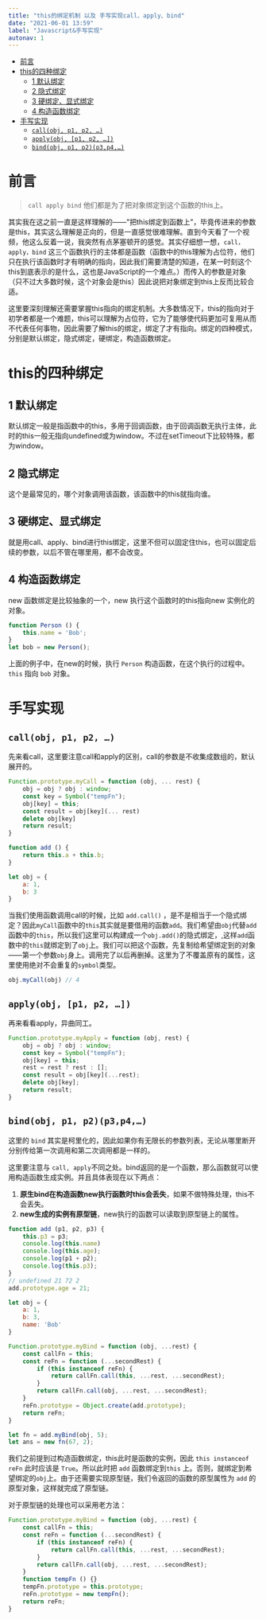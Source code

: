 ```yaml
---
title: "this的绑定机制 以及 手写实现call、apply、bind"
date: "2021-06-01 13:59"
label: "Javascript&手写实现"
autonav: 1
---
```


- [前言](#前言)
- [this的四种绑定](#this的四种绑定)
  - [1 默认绑定](#1-默认绑定)
  - [2 隐式绑定](#2-隐式绑定)
  - [3 硬绑定、显式绑定](#3-硬绑定显式绑定)
  - [4 构造函数绑定](#4-构造函数绑定)
- [手写实现](#手写实现)
  - [`call(obj, p1, p2, …)`](#callobj-p1-p2-)
  - [`apply(obj, [p1, p2, …])`](#applyobj-p1-p2-)
  - [`bind(obj, p1, p2)(p3,p4,…)`](#bindobj-p1-p2p3p4)

# 前言

> `call apply bind` 他们都是为了把对象绑定到这个函数的this上。

其实我在这之前一直是这样理解的——"把this绑定到函数上"，毕竟传进来的参数是this，其实这么理解是正向的，但是一直感觉很难理解。直到今天看了一个视频，他这么反着一说，我突然有点茅塞顿开的感觉。其实仔细想一想，`call，apply，bind` 这三个函数执行的主体都是函数（函数中的this理解为占位符，他们只在执行该函数时才有明确的指向，因此我们需要清楚的知道，在某一时刻这个this到底表示的是什么，这也是JavaScript的一个难点。）而传入的参数是对象（只不过大多数时候，这个对象会是this）因此说把对象绑定到this上反而比较合适。

这里要深刻理解还需要掌握this指向的绑定机制。大多数情况下，this的指向对于初学者都是一个难题，this可以理解为占位符，它为了能够使代码更加可复用从而不代表任何事物，因此需要了解this的绑定，绑定了才有指向。绑定的四种模式，分别是默认绑定，隐式绑定，硬绑定，构造函数绑定。

# this的四种绑定
## 1 默认绑定
默认绑定一般是指函数中的this，多用于回调函数，由于回调函数无执行主体，此时的this一般无指向undefined或为window。不过在setTimeout下比较特殊，都为window。

## 2 隐式绑定
这个是最常见的，哪个对象调用该函数，该函数中的this就指向谁。

## 3 硬绑定、显式绑定
就是用call、apply、bind进行this绑定，这里不但可以固定住this，也可以固定后续的参数，以后不管在哪里用，都不会改变。

## 4 构造函数绑定
new 函数绑定是比较抽象的一个，new 执行这个函数时的this指向new 实例化的对象。
```js
function Person () {
	this.name = 'Bob';
}
let bob = new Person();
```

上面的例子中，在new的时候，执行 `Person` 构造函数，在这个执行的过程中。`this` 指向 `bob` 对象。

# 手写实现
## `call(obj, p1, p2, …)`

先来看call，这里要注意call和apply的区别，call的参数是不收集成数组的，默认展开的。

```js
Function.prototype.myCall = function (obj, ... rest) {
	obj = obj ? obj : window;
	const key = Symbol("tempFn");
	obj[key] = this;
	const result = obj[key](... rest)
	delete obj[key]
	return result;
}

function add () {
	return this.a + this.b;
}

let obj = {
	a: 1,
	b: 3
}
```


当我们使用函数调用call的时候，比如 `add.call()` ，是不是相当于一个隐式绑定？因此`myCall`函数中的`this`其实就是要借用的函数`add`。我们希望由`obj`代替`add`函数中的`this`，所以我们这里可以构建成一个`obj.add()`的隐式绑定，,这样`add`函数中的`this`就绑定到了`obj`上。我们可以把这个函数，先复制给希望绑定到的对象——第一个参数`obj`身上。调用完了以后再删掉。这里为了不覆盖原有的属性，这里使用绝对不会重复的`symbol`类型。

```js
obj.myCall(obj) // 4
```

##  `apply(obj, [p1, p2, …])`

再来看看apply，异曲同工。

```js
Function.prototype.myApply = function (obj, rest) {
	obj = obj ? obj : window;
	const key = Symbol("tempFn");
	obj[key] = this;
	rest = rest ? rest : [];
	const result = obj[key](...rest);
	delete obj[key];
	return result;
}
```

## `bind(obj, p1, p2)(p3,p4,…)`

这里的 `bind` 其实是柯里化的，因此如果你有无限长的参数列表，无论从哪里断开分别传给第一次调用和第二次调用都是一样的。

这里要注意与 `call, apply`不同之处。bind返回的是一个函数，那么函数就可以使用构造函数生成实例。并且具体表现在以下两点：

1. **原生bind在构造函数new执行函数时this会丢失**，如果不做特殊处理，this不会丢失。
2. **new生成的实例有原型链**，new执行的函数可以读取到原型链上的属性。

```js
function add (p1, p2, p3) {
	this.p3 = p3;
	console.log(this.name)
	console.log(this.age);
	console.log(p1 + p2);
	console.log(this.p3);
}
// undefined 21 72 2
add.prototype.age = 21;

let obj = {
	a: 1,
	b: 3,
	name: 'Bob'
}

Function.prototype.myBind = function (obj, ...rest) {
	const callFn = this;
	const reFn = function (...secondRest) {
		if (this instanceof reFn) {
			return callFn.call(this, ...rest, ...secondRest);
		}
		return callFn.call(obj, ...rest, ...secondRest);
	}
	reFn.prototype = Object.create(add.prototype);
	return reFn;
}

let fn = add.myBind(obj, 5);
let ans = new fn(67, 2);
```

我们之前提到过构造函数绑定，this此时是函数的实例，因此 `this instanceof reFn` 此时应该是 `True`。所以此时把 `add` 函数绑定到`this` 上。否则，就绑定到希望绑定的`obj`上。由于还需要实现原型链，我们令返回的函数的原型属性为 `add` 的原型对象，这样就完成了原型链。

对于原型链的处理也可以采用老方法：

```js
Function.prototype.myBind = function (obj, ...rest) {
	const callFn = this;
	const reFn = function (...secondRest) {
		if (this instanceof reFn) {
			return callFn.call(this, ...rest, ...secondRest);
		}
		return callFn.call(obj, ...rest, ...secondRest);
	}
	function tempFn () {}
	tempFn.prototype = this.prototype;
	reFn.prototype = new tempFn();
	return reFn;
}
```